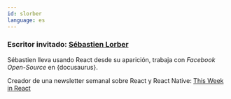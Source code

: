```yaml
---
id: slorber
language: es
---
```


### Escritor invitado: [Sébastien Lorber](https://sebastienlorber.com)

Sébastien lleva usando React desde su aparición, trabaja con *Facebook Open-Source* en {docusaurus}.

Creador de una newsletter semanal sobre React y React Native: [This Week in React](https://thisweekinreact.com) 
